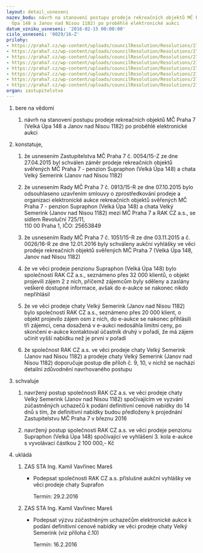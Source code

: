 ```yaml
---
layout: detail_usneseni
nazev_bodu: návrh na stanovení postupu prodeje rekreačních objektů MČ Praha 7 (Velká
  Úpa 148 a Janov nad Nisou 1182) po proběhlé elektronické aukci
datum_vzniku_usneseni: '2016-02-15 00:00:00'
cislo_usneseni: '0029/16-Z'
prilohy:
- https://praha7.cz/wp-content/uploads/councilResolution/Resolutions/27035/export/DZ_chaty0216~19418.docx
- https://praha7.cz/wp-content/uploads/councilResolution/Resolutions/27035/export/02_chaty0216~19417.doc
- https://praha7.cz/wp-content/uploads/councilResolution/Resolutions/27035/export/03_chaty0216~19416.doc
- https://praha7.cz/wp-content/uploads/councilResolution/Resolutions/27035/export/04_chaty0216~19415.doc
- https://praha7.cz/wp-content/uploads/councilResolution/Resolutions/27035/export/05_chaty0216~19414.pdf
- https://praha7.cz/wp-content/uploads/councilResolution/Resolutions/27035/export/06_chaty0216~19413.pdf
- https://praha7.cz/wp-content/uploads/councilResolution/Resolutions/27035/export/07_chaty0216~19412.pdf
- https://praha7.cz/wp-content/uploads/councilResolution/Resolutions/27035/export/export~301777.pdf
organ: zastupitelstvo
---
```

<ol id="urzList" class="urzList_view"><li id="" class="urzClass1"><span name="1">bere na vědomí</span><ol class="urzOlClass"><li style="text-align: left;" id="" class="urzClass2"><span><p>návrh na stanovení postupu prodeje rekreačních objektů MČ Praha 7 (Velká Úpa 148 a Janov nad Nisou 1182) po proběhlé elektronické aukci</p></span></li></ol></li><li id="" class="urzClass1"><span name="50">konstatuje,</span><ol class="urzOlClass"><li style="text-align: left;" id="" class="urzClass2"><span><p>že usnesením Zastupitelstva MČ Praha 7 č. 0054/15-Z ze dne 27.04.2015 byl schválen záměr prodeje rekreačních objektů svěřených MČ Praha 7 - penzion Supraphon (Velká Úpa 148) a chata Velký Semerink (Janov nad Nisou 1182)</p></span></li><li style="text-align: left;" id="" class="urzClass2"><span><p>že usnesením Rady MČ Praha 7 č. 0913/15-R ze dne 07.10.2015 bylo odsouhlaseno uzavřením smlouvy o zprostředkování prodeje a organizaci elektronické aukce rekreačních objektů svěřených MČ Praha 7 - penzion Supraphon (Velká Úpa 148) a chata Velký Semerink (Janov nad Nisou 1182) mezi MČ Praha 7 a RAK CZ a.s., se sídlem Revoluční 725/11,<br>110 00 Praha 1, IČO: 25653849</p></span></li><li style="text-align: left;" id="" class="urzClass2"><span><p>že usnesením Rady MČ Praha 7 č. 1051/15-R ze dne 03.11.2015 a č. 0026/16-R ze dne 12.01.2016 byly schváleny aukční vyhlášky ve věci prodeje rekreačních objektů svěřených MČ Praha 7 (Velká Úpa 148, Janov nad Nisou 1182)</p></span></li><li style="text-align: left;" id="" class="urzClass2"><span><p>že ve věci prodeje penzionu Supraphon (Velká Úpa 148) bylo společností RAK CZ a.s., seznámeno přes 32 000 klientů, o objekt projevili zájem 2 z nich, přičemž zájemcům byly sděleny a zaslány veškeré dostupné informace, avšak do e-aukce se nakonec nikdo nepřihlásil</p></span></li><li style="text-align: left;" id="" class="urzClass2"><span><p>že ve věci prodeje chaty Velký Semerink (Janov nad Nisou 1182) bylo společností RAK CZ a.s., seznámeno přes 20 000 klient, o objekt projevilo zájem osm z nich, do e-aukce se nakonec přihlásili tři zájemci, cena dosažená v e-aukci nedosáhla limitní ceny, po skončení e-aukce kontaktoval účastník druhý v pořadí, že má zájem učinit vyšší nabídku než je první v pořadí</p></span></li><li style="text-align: left;" id="" class="urzClass2"><span><p>že společnost RAK CZ a.s. ve věci prodeje chaty Velký Semerink (Janov nad Nisou 1182) a prodeje chaty Velký Semerink (Janov nad Nisou 1182) doporučuje postup dle příloh č. 9, 10, v nichž se nachází detailní zdůvodnění navrhovaného postupu</p></span></li></ol></li><li id="" class="urzClass1"><span name="24">schvaluje</span><ol class="urzOlClass"><li style="text-align: left;" id="" class="urzClass2"><span><p>navržený postup společnosti RAK CZ a.s. ve věci prodeje chaty Velký Semerink (Janov nad Nisou 1182) spočívajícím ve vyzvání zúčastněných uchazečů k podání definitivní cenové nabídky do 14 dnů s tím, že definitivní nabídky budou předloženy k projednání Zastupitelstvu MČ Praha 7 v březnu 2016<br></p></span></li><li style="text-align: left;" id="" class="urzClass2"><span><p>navržený postup společnosti RAK CZ a.s. ve věci prodeje penzionu Supraphon (Velká Úpa 148) spočívající ve vyhlášení 3. kola e-aukce s vyvolávací částkou 2 100 000,- Kč</p></span></li></ol></li><li class="urzClass1" id="urzUkoly"><span name="1">ukládá</span><ol class="urzOlClass"><li class="urzClass2"><span><p>ZAS STA Ing. Kamil Vavřinec Mareš</p></span><ul class="urzUlClass"><li class="urzClass3"><span><p>Podepsat společnosti RAK CZ a.s. příslušné aukční vyhlášky ve věci prodeje chaty Suprafon</p></span><span class="urzUkolTermin">  Termín:&nbsp;29.2.2016</span></li></ul></li><li class="urzClass2"><span><p>ZAS STA Ing. Kamil Vavřinec Mareš</p></span><ul class="urzUlClass"><li class="urzClass3"><span><p>Podepsat výzvu zúčastněným uchazečům elektronické aukce k podání definitivní cenové nabídky ve věci prodeje chaty Velký Semerink (viz příloha č.10)</p></span><span class="urzUkolTermin">  Termín:&nbsp;16.2.2016</span></li></ul></li></ol></li></ol>